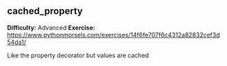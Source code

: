 ## cached_property
**Difficulty:** Advanced
**Exercise:** https://www.pythonmorsels.com/exercises/14f6fe707f6c4312a82832cef3d54da1/

Like the property decorator but values are cached
    